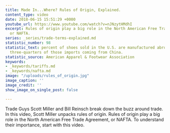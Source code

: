 ```yaml
---
title: Made In...Where? Rules of Origin, Explained.
content_type: video
date: 2018-06-15 15:51:29 +0000
youtube_url: https://www.youtube.com/watch?v=nJNzytHMdhI
excerpt: Rules of origin play a big role in the North American Free Trade Agreement,
  or NAFTA.
series: _series/trade-terms-explained.md
statistic_number: 98
statistic_text: percent of shoes sold in the U.S. are manufactured abroad, with nearly
  three-quarters of those imports coming from China.
statistic_source: American Apparel & Footwear Association
keywords:
- _keywords/tariffs.md
- _keywords/nafta.md
image: "/uploads/rules_of_origin.jpg"
image_caption: ''
image_credit: ''
show_image_on_single_post: false

---
```

Trade Guys Scott Miller and Bill Reinsch break down the buzz around trade. In this video, Scott Miller unpacks rules of origin. Rules of origin play a big role in the North American Free Trade Agreement, or NAFTA. To understand their importance, start with this video.